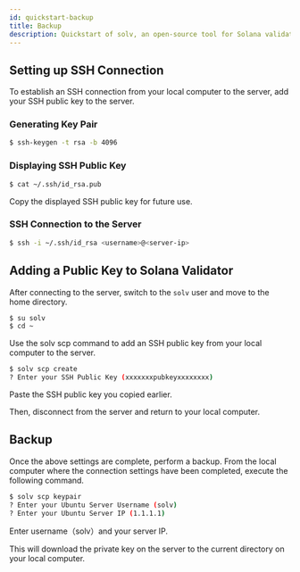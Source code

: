 ```yaml
---
id: quickstart-backup
title: Backup
description: Quickstart of solv, an open-source tool for Solana validator - Backup
---
```


## Setting up SSH Connection

To establish an SSH connection from your local computer to the server, add your SSH public key to the server.

### Generating Key Pair

```bash
$ ssh-keygen -t rsa -b 4096
```

### Displaying SSH Public Key

```bash
$ cat ~/.ssh/id_rsa.pub
```

Copy the displayed SSH public key for future use.

### SSH Connection to the Server

```bash
$ ssh -i ~/.ssh/id_rsa <username>@<server-ip>
```

## Adding a Public Key to Solana Validator

After connecting to the server, switch to the `solv` user and move to the home directory.

```bash
$ su solv
$ cd ~
```

Use the solv scp command to add an SSH public key from your local computer to the server.

```bash
$ solv scp create
? Enter your SSH Public Key (xxxxxxxpubkeyxxxxxxxx)
```

Paste the SSH public key you copied earlier.

Then, disconnect from the server and return to your local computer.

## Backup

Once the above settings are complete, perform a backup. From the local computer where the connection settings have been completed, execute the following command.

```bash
$ solv scp keypair
? Enter your Ubuntu Server Username (solv)
? Enter your Ubuntu Server IP (1.1.1.1)
```

Enter username（solv）and your server IP.

This will download the private key on the server to the current directory on your local computer.
